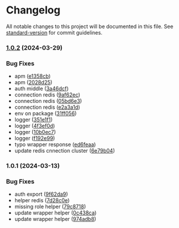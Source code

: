# Changelog

All notable changes to this project will be documented in this file. See [standard-version](https://github.com/conventional-changelog/standard-version) for commit guidelines.

### [1.0.2](https://github.com/farid-alfernass/jinbei/compare/v1.0.1...v1.0.2) (2024-03-29)


### Bug Fixes

* apm ([e1358cb](https://github.com/farid-alfernass/jinbei/commit/e1358cbb113665a9711daabc3d2c214e12926cc3))
* apm ([2028d25](https://github.com/farid-alfernass/jinbei/commit/2028d25ccc5279e892f62cd0c133a0a6c12f8465))
* auth middle ([3a46dcf](https://github.com/farid-alfernass/jinbei/commit/3a46dcf91688895b550a2371f3d0321a50563151))
* connection redis ([9af62ec](https://github.com/farid-alfernass/jinbei/commit/9af62ec5698cd313272a75da7ed0d81f312cfc4e))
* connection redis ([05bd6e3](https://github.com/farid-alfernass/jinbei/commit/05bd6e3564e6592b695d2fb4e62ee539ea2eae89))
* connection redis ([e2a3a1d](https://github.com/farid-alfernass/jinbei/commit/e2a3a1dc9c4a1adc2569db7b52a5fe591e8845bb))
* env on package ([31ff056](https://github.com/farid-alfernass/jinbei/commit/31ff05628cf3d5a5eca5fbfd926114913ffc74e9))
* logger ([351e1f1](https://github.com/farid-alfernass/jinbei/commit/351e1f13a521ec524f518276583e7216567376d6))
* logger ([4f3ef0d](https://github.com/farid-alfernass/jinbei/commit/4f3ef0d92574e6bb0bb62a3b0e0593d7226c630f))
* logger ([10b0ec7](https://github.com/farid-alfernass/jinbei/commit/10b0ec7065c07f600dc822943fab3caa2f713c18))
* logger ([f192e99](https://github.com/farid-alfernass/jinbei/commit/f192e99280eda616a9ef316d416183a12148bf78))
* typo wrapper response ([ed6feaa](https://github.com/farid-alfernass/jinbei/commit/ed6feaa7c0adaf9b3ccc00104658c89a2444fe02))
* update redis cnnection cluster ([6e79b04](https://github.com/farid-alfernass/jinbei/commit/6e79b04219b3a75fbc7ef876a040828f258489c0))

### 1.0.1 (2024-03-13)


### Bug Fixes

* auth export ([9f62da9](https://gitlab.com/assesment-project/jinbei/commit/9f62da90d89be9d6e3ccb231325dc99df82046bc))
* helper redis ([7d28c0e](https://gitlab.com/assesment-project/jinbei/commit/7d28c0e1b65c509e1e955bed0c0649b1e369ff33))
* missing role helper ([79c8718](https://gitlab.com/assesment-project/jinbei/commit/79c87187863ffe3ceeb77ec3b9201ed232ad835b))
* update wrapper helper ([0c438ca](https://gitlab.com/assesment-project/jinbei/commit/0c438cac2c252fceb3c837f658b68deb77cb78f7))
* update wrapper helper ([974adb8](https://gitlab.com/assesment-project/jinbei/commit/974adb8c5b812f059a22c0b0f145d3def77bc491))
